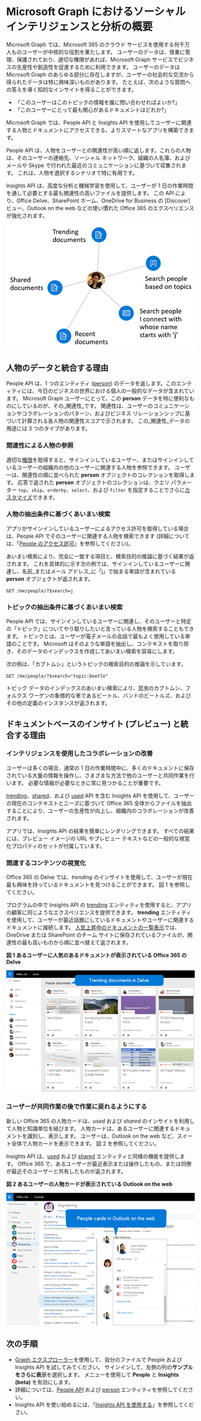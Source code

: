 # <a name="overview-of-social-intelligence-and-analytics-in-microsoft-graph"></a>Microsoft Graph におけるソーシャル インテリジェンスと分析の概要

Microsoft Graph では、Microsoft 365 のクラウド サービスを使用する何千万人ものユーザーが中核的な役割を果たします。 ユーザーのデータは、慎重に管理、保護されており、適切な権限があれば、Microsoft Graph サービスでビジネスの生産性や創造性を促進するために利用できます。 ユーザーのデータは Microsoft Graph のあらゆる部分に存在しますが、ユーザーの社会的な交流から得られたデータは特に興味深いものがあります。 たとえば、次のような質問への答えを導く知的なインサイトを得ることができます。

- 「このユーザーはこのトピックの情報を誰に問い合わせればよいか?」
- 「このユーザーにとって最も関心があるドキュメントはどれか?」

Microsoft Graph では、People API と Insights API を使用してユーザーに関連する人物とドキュメントにアクセスできる、よりスマートなアプリを構築できます。

People API は、人物をユーザーとの関連性が高い順に返します。これらの人物は、そのユーザーの連絡先、ソーシャル ネットワーク、組織の人名簿、およびメールや Skype で行われた最近のコミュニケーションに基づいて収集されます。 これは、人物を選択するシナリオで特に有用です。

Insights API は、高度な分析と機械学習を使用して、ユーザーが 1 日の作業時間を通して必要とする最も関連性の高いファイルを提供します。 この API により、Office Delve、SharePoint ホーム、OneDrive for Business の [Discover] ビュー、Outlook on the web などの使い慣れた Office 365 のエクスペリエンスが強化されます。

![People API と Insights API は、あるユーザーに関連する人物とドキュメントを返します](images/social-intel-concept-overview-data.png)

## <a name="why-integrate-with-people-data"></a>人物のデータと統合する理由

People API は、1 つのエンティティ ([person](../api-reference/v1.0/resources/person.md)) のデータを返します。このエンティティには、今日のビジネスの世界における個人の一般的なデータが含まれています。 Microsoft Graph ユーザーにとって、この **person** データを特に便利なものにしているのが、その_関連性_です。 関連性は、ユーザーのコミュニケーションやコラボレーションのパターン、およびビジネス リレーションシップに基づいて計算される各人物の関連性スコアで示されます。 この_関連性_データの用途には 3 つのタイプがあります。

### <a name="browse-people-by-relevance"></a>関連性による人物の参照

適切な[権限](people_example.md#authorization)を取得すると、サインインしているユーザー、またはサインインしているユーザーの組織内の他のユーザーに関連する人物を参照できます。 ユーザーは、関連性の順に並べられた **person** オブジェクトのコレクションを取得します。 応答で返された **person** オブジェクトのコレクションは、クエリ パラメーター `top`、`skip`、`orderby`、`select`、および `filter` を指定することでさらに[カスタマイズ](people_example.md#browse-people)できます。

### <a name="fuzzy-searches-based-on-people-criteria"></a>人物の抽出条件に基づくあいまい検索

アプリがサインインしているユーザーによるアクセス許可を取得している場合は、People API でそのユーザーに関連する人物を検索できます  (詳細については、「[People のアクセス許可](permissions_reference.md#people-permissions)」を参照してください)。

あいまい検索により、完全に一致する項目と、検索目的の推論に基づく結果が返されます。 これを具体的に示す次の例では、サインインしているユーザーに関連し、名前_またはメール アドレス_に「j」で始まる単語が含まれている **person** オブジェクトが返されます。

<!-- { "blockType": "ignored" } -->
```http
GET /me/people/?$search=j
```

### <a name="fuzzy-searches-based-on-topic-criteria"></a>トピックの抽出条件に基づくあいまい検索

People API では、サインインしているユーザーに関連し、そのユーザーと特定の「トピック」についてやり取りしたいと言っている人物を検索することもできます。 トピックとは、ユーザーが電子メールの会話で最もよく使用している単語のことです。 Microsoft はそのような単語を抽出し、コンテキストを取り除き、そのデータのインデックスを作成してあいまい検索を容易にします。

次の例は、「カブトムシ」というトピックの検索目的の推論を示しています。

<!-- { "blockType": "ignored" } -->
```http
GET /me/people/?$search="topic:beetle" 
```

トピック データのインデックスのあいまい検索により、昆虫のカブトムシ、フォルクス ワーゲンの象徴的な車であるビートル、バンドのビートルズ、およびその他の定義のインスタンスが返されます。


## <a name="why-integrate-with-document-based-insights-preview"></a>ドキュメントベースのインサイト (プレビュー) と統合する理由

### <a name="use-intelligence-to-improve-collaboration"></a>インテリジェンスを使用したコラボレーションの改善

ユーザーは多くの場合、通常の 1 日の作業時間中に、多くのドキュメントに保存されている大量の情報を操作し、さまざまな方法で他のユーザーと共同作業を行います。 必要な情報が必要なときに常に見つかることが重要です。

[trending](../api-reference/beta/resources/insights_trending.md)、[shared](../api-reference/beta/resources/insights_shared.md)、および [used](../api-reference/beta/resources/insights_used.md) API を含む Insights API を使用して、ユーザーの現在のコンテキストとニーズに基づいて Office 365 全体からファイルを抽出することにより、ユーザーの生産性が向上し、組織内のコラボレーションが改善されます。

アプリでは、Insights API の結果を簡単にレンダリングできます。 すべての結果には、プレビュー イメージの URL やプレビュー テキストなどの一般的な視覚化プロパティのセットが付属しています。

### <a name="make-relevant-content-visible"></a>関連するコンテンツの視覚化

Office 365 の Delve では、_trending_ のインサイトを使用して、ユーザーが現在最も興味を持っているドキュメントを見つけることができます。 図 1 を参照してください。

プログラムの中で Insights API の [trending](../api-reference/beta/resources/insights_trending.md) エンティティを使用すると、アプリの顧客に同じようなエクスペリエンスを提供できます。 **trending** エンティティを使用して、ユーザーが最近話題にしているドキュメントやユーザーに関連するドキュメントに接続します。 [人気上昇中のドキュメントの一覧表示](../api-reference/beta/api/insights_list_trending.md)では、OneDrive または SharePoint のチーム サイトに保存されているファイルが、関連性の最も高いものから順に並べ替えて返されます。 

**図 1 あるユーザーに人気のあるドキュメントが表示されている Office 365 の Delve**

![あるユーザーに人気のあるドキュメントが表示されている Office 365 の Delve のスクリーンショット](images/delve_concept.png)

### <a name="allow-users-to-collaborate-and-get-back-to-work"></a>ユーザーが共同作業の後で作業に戻れるようにする

新しい Office 365 の人物カードは、_used_ および _shared_ のインサイトを利用して人物と知識単位を結びます。 人物カードは、あるユーザーに関連するドキュメントを識別し、表示します。 ユーザーは、Outlook on the web など、スイート全体で人物カードを表示できます。 図 2 を参照してください。

Insights API は、[used](../api-reference/beta/resources/insights_used.md) および [shared](../api-reference/beta/resources/insights_shared.md) エンティティと同様の機能を提供します。 Office 365 で、あるユーザーが最近表示または操作したもの、または同僚が最近そのユーザーと共有したものが返されます。

**図 2 あるユーザーの人物カードが表示されている Outlook on the web**

![最近使用したファイルが表示されている、Outlook on the web のあるユーザーの人物カードのスクリーン ショット](images/peoplecard_concept.png)

## <a name="next-steps"></a>次の手順

* [Graph エクスプローラー](https://developer.microsoft.com/ja-JP/graph/graph-explorer)を使用して、自分のファイルで People および Insights API を試してみてください。 サインインして、左側の列の**サンプルをさらに表示**を選択します。 メニューを使用して **People** と **Insights (beta)** を有効にします。
* 詳細については、[People API](people_example.md) および [person](../api-reference/v1.0/resources/person.md) エンティティを参照してください。
* Insights API を使い始めるには、「[Insights API を使用する](../api-reference/beta/resources/insights.md)」を参照してください。
